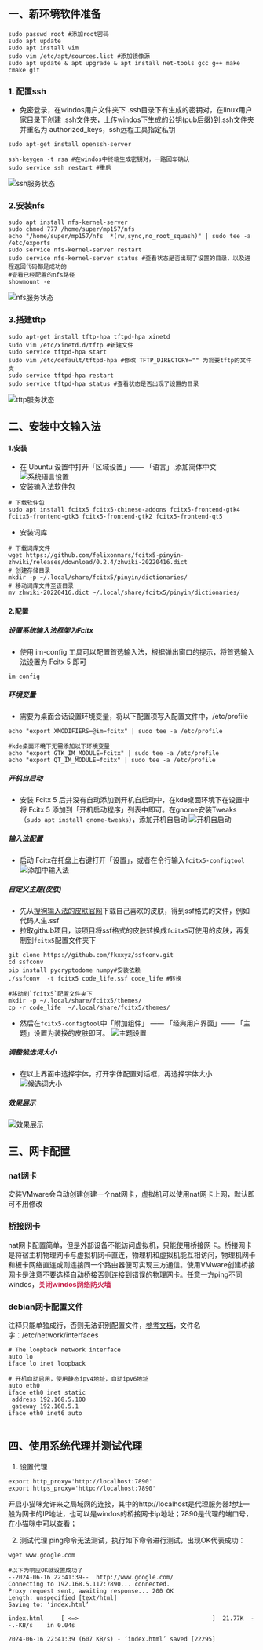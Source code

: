 ##  一、新环境软件准备

```shell
sudo passwd root #添加root密码
sudo apt update
sudo apt install vim
sudo vim /etc/apt/sources.list #添加镜像源
sudo apt update & apt upgrade & apt install net-tools gcc g++ make cmake git
```

### 1. 配置ssh

* 免密登录，在windos用户文件夹下 .ssh目录下有生成的密钥对，在linux用户家目录下创建 .ssh文件夹，上传windos下生成的公钥(pub后缀)到.ssh文件夹并重名为 authorized_keys，ssh远程工具指定私钥

```shell
sudo apt-get install openssh-server

ssh-keygen -t rsa #在windos中终端生成密钥对，一路回车确认
sudo service ssh restart #重启
```

![ssh服务状态](https://blog-1305120110.cos.ap-shanghai.myqcloud.com/linux_os/01/linux_01_00.png)

### 2.安装nfs

```shell
sudo apt install nfs-kernel-server 
sudo chmod 777 /home/super/mp157/nfs
echo "/home/super/mp157/nfs  *(rw,sync,no_root_squash)" | sudo tee -a /etc/exports
sudo service nfs-kernel-server restart
sudo service nfs-kernel-server status #查看状态是否出现了设置的目录，以及进程返回代码都是成功的
#查看已经配置的nfs路径
showmount -e
```

![nfs服务状态](https://blog-1305120110.cos.ap-shanghai.myqcloud.com/linux_os/01/linux_01_01.png)

### 3.搭建tftp

```shell
sudo apt-get install tftp-hpa tftpd-hpa xinetd
sudo vim /etc/xinetd.d/tftp #新建文件
sudo service tftpd-hpa start
sudo vim /etc/default/tftpd-hpa #修改 TFTP_DIRECTORY="" 为需要tftp的文件夹
sudo service tftpd-hpa restart
sudo service tftpd-hpa status #查看状态是否出现了设置的目录
```

![tftp服务状态](https://blog-1305120110.cos.ap-shanghai.myqcloud.com/linux_os/01/linux_01_02.png)

## 二、安装中文输入法

#### 1.安装

* 在 Ubuntu 设置中打开「区域设置」—— 「语言」,添加简体中文
![系统语言设置](https://blog-1305120110.cos.ap-shanghai.myqcloud.com/linux_os/01/linux_01_03.png)
* 安装输入法软件包

```shell
# 下载软件包
sudo apt install fcitx5 fcitx5-chinese-addons fcitx5-frontend-gtk4 fcitx5-frontend-gtk3 fcitx5-frontend-gtk2 fcitx5-frontend-qt5
```

* 安装词库

```shell
# 下载词库文件
wget https://github.com/felixonmars/fcitx5-pinyin-zhwiki/releases/download/0.2.4/zhwiki-20220416.dict
# 创建存储目录
mkdir -p ~/.local/share/fcitx5/pinyin/dictionaries/
# 移动词库文件至该目录
mv zhwiki-20220416.dict ~/.local/share/fcitx5/pinyin/dictionaries/
```

#### 2.配置

##### 设置系统输入法框架为Fcitx 
* 使用 im-config 工具可以配置首选输入法，根据弹出窗口的提示，将首选输入法设置为 Fcitx 5 即可

```shell
im-config
```

##### 环境变量
* 需要为桌面会话设置环境变量，将以下配置项写入配置文件中，/etc/profile

```shell
echo "export XMODIFIERS=@im=fcitx" | sudo tee -a /etc/profile

#kde桌面环境下无需添加以下环境变量
echo "export GTK_IM_MODULE=fcitx" | sudo tee -a /etc/profile
echo "export QT_IM_MODULE=fcitx" | sudo tee -a /etc/profile
```

##### 开机自启动
* 安装 Fcitx 5 后并没有自动添加到开机自启动中，在kde桌面环境下在设置中将 Fcitx 5 添加到「开机启动程序」列表中即可。在gnome安装Tweaks（`sudo apt install gnome-tweaks`），添加开机自启动
![开机自启动](https://blog-1305120110.cos.ap-shanghai.myqcloud.com/linux_os/01/linux_01_04.png)
##### 输入法配置
* 启动 Fcitx在托盘上右键打开「设置」，或者在令行输入`fcitx5-configtool`
![添加中输入法](https://blog-1305120110.cos.ap-shanghai.myqcloud.com/linux_os/01/linux_01_05.png)
##### 自定义主题(皮肤)
* 先从[搜狗输入法的皮肤官网](https://pinyin.sogou.com/skins/)下载自己喜欢的皮肤，得到ssf格式的文件，例如 代码人生.ssf
* 拉取github项目，该项目将ssf格式的皮肤转换成`fcitx5`可使用的皮肤，再复制到`fcitx5`配置文件夹下

```shell
git clone https://github.com/fkxxyz/ssfconv.git
cd ssfconv
pip install pycryptodome numpy#安装依赖
./ssfconv  -t fcitx5 code_life.ssf code_life #转换

#移动到`fcitx5`配置文件夹下
mkdir -p ~/.local/share/fcitx5/themes/
cp -r code_life  ~/.local/share/fcitx5/themes/
```

* 然后在`fcitx5-configtool`中「附加组件」 —— 「经典用户界面」——  「主题」设置为装换的皮肤即可。
![主题设置](https://blog-1305120110.cos.ap-shanghai.myqcloud.com/linux_os/01/linux_01_06.png)
##### 调整候选词大小
* 在以上界面中选择字体，打开字体配置对话框，再选择字体大小
![候选词大小](https://blog-1305120110.cos.ap-shanghai.myqcloud.com/linux_os/01/linux_01_07.png)
##### 效果展示
![效果展示](https://blog-1305120110.cos.ap-shanghai.myqcloud.com/linux_os/01/linux_01_08.png)


## 三、网卡配置

### nat网卡
安装VMware会自动创建创建一个nat网卡，虚拟机可以使用nat网卡上网，默认即可不用修改

### 桥接网卡
nat网卡配置简单，但是外部设备不能访问虚拟机，只能使用桥接网卡。桥接网卡是将宿主机物理网卡与虚拟机网卡直连，物理机和虚拟机能互相访问，物理机网卡和板卡网络直连或则连接同一个路由器便可实现三方通信。使用VMware创建桥接网卡是注意不要选择自动桥接否则连接到错误的物理网卡。任意一方ping不同windos，**<font color=#c7254e>关闭windos网络防火墙</font>**

### debian网卡配置文件

注释只能单独成行，否则无法识别配置文件，[参考文档](https://manpages.debian.org/bullseye/ifupdown/interfaces.5.en.html)，文件名字：/etc/network/interfaces

```shell
# The loopback network interface
auto lo
iface lo inet loopback

# 开机自动启用，使用静态ipv4地址，自动ipv6地址
auto eth0
iface eth0 inet static
 address 192.168.5.100
 gateway 192.168.5.1
iface eth0 inet6 auto 


```

## 四、使用系统代理并测试代理
1. 设置代理

```shell
export http_proxy='http://localhost:7890'
export https_proxy='http://localhost:7890'
```

开启小猫咪允许来之局域网的连接，其中的http://localhost是代理服务器地址一般为网卡的IP地址，也可以是windos的桥接网卡ip地址；7890是代理的端口号，在小猫咪中可以查看；

2. 测试代理
ping命令无法测试，执行如下命令进行测试，出现OK代表成功：

```shell
wget www.google.com

#以下为响应OK就设置成功了
--2024-06-16 22:41:39--  http://www.google.com/
Connecting to 192.168.5.117:7890... connected.
Proxy request sent, awaiting response... 200 OK
Length: unspecified [text/html]
Saving to: ‘index.html’

index.html     [ <=>                                      ]  21.77K  --.-KB/s    in 0.04s   

2024-06-16 22:41:39 (607 KB/s) - ‘index.html’ saved [22295]

```

